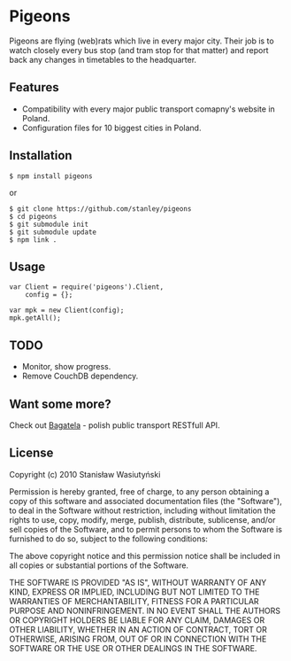 Pigeons
=======

Pigeons are flying (web)rats which live in every major city. Their job is to watch closely every bus stop (and tram stop for that matter) and report back any changes in timetables to the headquarter.

Features
--------

* Compatibility with every major public transport comapny's website in Poland.
* Configuration files for 10 biggest cities in Poland.

Installation
------------

    $ npm install pigeons

or

    $ git clone https://github.com/stanley/pigeons
    $ cd pigeons
    $ git submodule init
    $ git submodule update
    $ npm link .

Usage
-----

    var Client = require('pigeons').Client,
        config = {};

    var mpk = new Client(config);
    mpk.getAll();

TODO
----

* Monitor, show progress.
* Remove CouchDB dependency.

Want some more?
---------------

Check out [Bagatela](https://github.com/stanley/bagatela) - polish public transport RESTfull API.

License
-------

Copyright (c) 2010 Stanisław Wasiutyński

Permission is hereby granted, free of charge, to any person obtaining a copy of this software and associated documentation files (the "Software"), to deal in the Software without restriction, including without limitation the rights to use, copy, modify, merge, publish, distribute, sublicense, and/or sell copies of the Software, and to permit persons to whom the Software is furnished to do so, subject to the following conditions:

The above copyright notice and this permission notice shall be included in all copies or substantial portions of the Software.

THE SOFTWARE IS PROVIDED "AS IS", WITHOUT WARRANTY OF ANY KIND, EXPRESS OR IMPLIED, INCLUDING BUT NOT LIMITED TO THE WARRANTIES OF MERCHANTABILITY, FITNESS FOR A PARTICULAR PURPOSE AND NONINFRINGEMENT. IN NO EVENT SHALL THE AUTHORS OR COPYRIGHT HOLDERS BE LIABLE FOR ANY CLAIM, DAMAGES OR OTHER LIABILITY, WHETHER IN AN ACTION OF CONTRACT, TORT OR OTHERWISE, ARISING FROM, OUT OF OR IN CONNECTION WITH THE SOFTWARE OR THE USE OR OTHER DEALINGS IN THE SOFTWARE.
